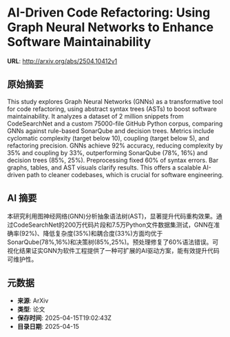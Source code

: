 # AI-Driven Code Refactoring: Using Graph Neural Networks to Enhance Software Maintainability

**URL**: http://arxiv.org/abs/2504.10412v1

## 原始摘要

This study explores Graph Neural Networks (GNNs) as a transformative tool for
code refactoring, using abstract syntax trees (ASTs) to boost software
maintainability. It analyzes a dataset of 2 million snippets from CodeSearchNet
and a custom 75000-file GitHub Python corpus, comparing GNNs against rule-based
SonarQube and decision trees. Metrics include cyclomatic complexity (target
below 10), coupling (target below 5), and refactoring precision. GNNs achieve
92% accuracy, reducing complexity by 35% and coupling by 33%, outperforming
SonarQube (78%, 16%) and decision trees (85%, 25%). Preprocessing fixed 60% of
syntax errors. Bar graphs, tables, and AST visuals clarify results. This offers
a scalable AI-driven path to cleaner codebases, which is crucial for software
engineering.


## AI 摘要

本研究利用图神经网络(GNN)分析抽象语法树(AST)，显著提升代码重构效果。通过CodeSearchNet的200万代码片段和7.5万Python文件数据集测试，GNN在准确率(92%)、降低复杂度(35%)和耦合度(33%)方面均优于SonarQube(78%,16%)和决策树(85%,25%)。预处理修复了60%语法错误。可视化结果证实GNN为软件工程提供了一种可扩展的AI驱动方案，能有效提升代码可维护性。

## 元数据

- **来源**: ArXiv
- **类型**: 论文
- **保存时间**: 2025-04-15T19:02:43Z
- **目录日期**: 2025-04-15
